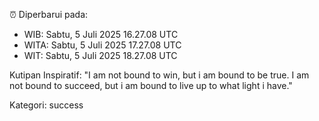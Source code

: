 ⏰ Diperbarui pada:
- WIB: Sabtu, 5 Juli 2025 16.27.08 UTC
- WITA: Sabtu, 5 Juli 2025 17.27.08 UTC
- WIT: Sabtu, 5 Juli 2025 18.27.08 UTC

Kutipan Inspiratif:
"I am not bound to win, but i am bound to be true. I am not bound to succeed, but i am bound to live up to what light i have."


Kategori: success

